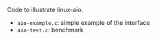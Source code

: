 Code to illustrate linux-aio. 

- `aio-example.c`: simple example of the interface
- `aio-test.c`: benchmark
